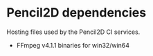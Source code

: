 # Pencil2D dependencies

Hosting files used by the Pencil2D CI services.

- FFmpeg v4.1.1 binaries for win32/win64
